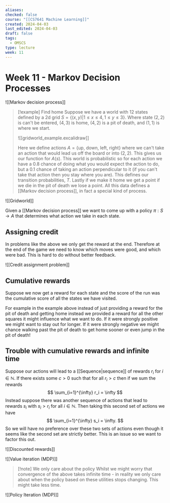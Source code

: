 ```yaml
---
aliases: 
checked: false
course: "[[CS7641 Machine Learning]]"
created: 2024-04-03
last_edited: 2024-04-03
draft: false
tags:
  - OMSCS
type: lecture
week: 11
---
```

# Week 11 - Markov Decision Processes

![[Markov decision process]]

>[!example] Find home
> Suppose we have a world with 12 states defined by a 2d grid $S = \{(x,y) \vert 1 \leq x \leq 4, 1 \leq y \leq 3\}$. Where state $(2,2)$ is can't be entered, $(4,3)$ is home, $(4,2)$ is a pit of death, and $(1,1)$ is where we start.
> 
> ![[gridworld_example.excalidraw]]
> 
> Here we define actions $A = \{$up, down, left, right$\}$ where we can't take an action that would lead us off the board or into $(2,2)$. This gives us our function for $A(s)$. 
> This world is probabilistic so for each action we have a $0.8$ chance of doing what you would expect the action to do, but a $0.1$ chance of taking an action perpendicular to it (if you can't take that action then you stay where you are). This defines our transition probabilities, $T$.
> Lastly if we make it home we get a point if we die in the pit of death we lose a point.
> All this data defines a [[Markov decision process]], in fact a special kind of process. 

![[Gridworld]]

Given a [[Markov decision process]] we want to come up with a policy $\pi: S \rightarrow A$ that determines what action we take in each state.

## Assigning credit

In problems like the above we only get the reward at the end. Therefore at the end of the game we need to know which moves were good, and which were bad. This is hard to do without better feedback.

![[Credit assignment problem]]

## Cumulative rewards

Suppose we now get a reward for each state and the score of the run was the cumulative score of all the states we have visited.

For example in the example above instead of just providing a reward for the pit of death and getting home instead we provided a reward for all the other squares it might influence what we want to do. If it were strongly positive we might want to stay out for longer. If it were strongly negative we might chance walking past the pit of death to get home sooner or even jump in the pit of death!

## Trouble with cumulative rewards and infinite time

Suppose our actions will lead to a [[Sequence|sequence]] of rewards $r_i$ for $i \in \mathbb{N}$. If there exists some $c > 0$ such that for all $r_i > c$ then if we sum the rewards
$$
\sum_{i=1}^{\infty} r_i = \infty
$$
Instead suppose there was another sequence of actions that lead to rewards $s_i$ with $s_i > r_i$ for all $i \in \mathbb{N}$. Then taking this second set of actions we have
$$
\sum_{i=1}^{\infty} s_i = \infty.
$$
So we will have no preference over these two sets of actions even though it seems like the second set are strictly better. This is an issue so we want to factor this out.

![[Discounted rewards]]

![[Value iteration (MDP)]]

>[!note] We only care about the policy
>Whilst we might worry that convergence of the above takes infinite time - in reality we only care about when the policy based on these utilities stops changing. This might take less time.

![[Policy Iteration (MDP)]]

